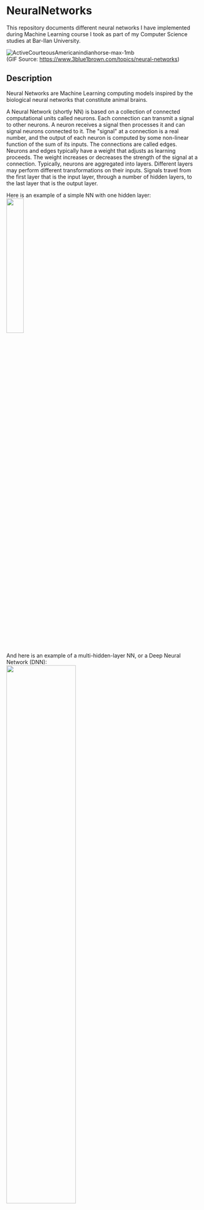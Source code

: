 # NeuralNetworks
This repository documents different neural networks I have implemented during Machine Learning course I took as part of my Computer Science studies at Bar-Ilan University.

![ActiveCourteousAmericanindianhorse-max-1mb](https://user-images.githubusercontent.com/72878018/154795472-e2d8cebc-d516-497c-9e7e-8fa66e2a41d1.gif)  
(GIF Source: https://www.3blue1brown.com/topics/neural-networks)


## Description

Neural Networks are Machine Learning computing models inspired by the biological neural networks that constitute animal brains.

A Neural Network (shortly NN) is based on a collection of connected computational units called neurons. Each connection can transmit a signal to other neurons. A neuron receives a signal then processes it and can signal neurons connected to it. The "signal" at a connection is a real number, and the output of each neuron is computed by some non-linear function of the sum of its inputs. The connections are called edges. Neurons and edges typically have a weight that adjusts as learning proceeds. The weight increases or decreases the strength of the signal at a connection. Typically, neurons are aggregated into layers. Different layers may perform different transformations on their inputs. Signals travel from the first layer that is the input layer, through a number of hidden layers, to the last layer that is the output layer.

Here is an example of a simple NN with one hidden layer:  
<img src=https://user-images.githubusercontent.com/72878018/154792987-ae500000-2500-49ef-a7de-c8497ee20e5c.png width=30% height=30%>

And here is an example of a multi-hidden-layer NN, or a Deep Neural Network (DNN):  
<img src=https://user-images.githubusercontent.com/72878018/154793152-f4f6e957-304f-45ff-a11b-67eaafd57485.png width=60% height=60%>  
Note that the size of each layer (the number of nodes in each layer) can be different.

**Upnext**, I'll explain shortly about system requirements for running the programs, and then we'll discuss three types of NNs:
1. ANN - Artificial Neural Network
2. DNN - Deep Neural Network
3. CNN - Convolutional Neural Network


## Requirements

To run the Neural Networks in this repository, please make sure your system meets the following requirements:
1. **Pyhon 3.6+**. Tested on Python 3.8.
2. **Andconda 3**. A Python distribution that contains many usful libraries. Download: https://www.anaconda.com/products/individual
3. **PyTorch**. An open-source ML framework. Download: https://pytorch.org/get-started/locally/
4. **Python Packages**: numpy,  matplotlib, torch, torchvision, librosa and soundfile.


## ANN - Artificial Neural Network


### Description

In this part, you can find the implementation of my first simple Artificial Neural Network (ANN), implemented manually, without the use of any external packages other than NumPy.

#### Objects
The ANN is trained on a dataset called “MNIST”, which contains grayscale images of 10 handwritten digits from 0 to 9 and the task is to train a classifier that classifies this data. Each image is 28 pixels in height and 28 pixels in width, for a total of 784 pixels. Each pixel has a single pixel-value associated with it, indicating the lightness or darkness of that pixel. This pixel-value is an integer between 0 and 255.

Here is an example of input objects:  
![image](https://user-images.githubusercontent.com/72878018/154794399-53058676-b36a-4f21-b8a7-f0fe0ecff542.png)


#### Labels
The labels are integers from 0 to 9.


### Instructions

1. Download the directory "ANN" from this repo: https://github.com/shlomi1993/NeuralNetworks/tree/main/ANN
2. Inside "ANN/data", extract the zip file "original.zip" to get the following files:
   -  train_x - Train objects. Each object is 28x28 values between 0 and 255.
   -  train_y - Train labels. Each label is an integer between 0 and 9. The i'th label associates with the i'th object.
   -  test_x - Test objects. Their labels needed to be predicted by the ANN.
3. To run the program, navigate to the ANN directory and use the command:
   > python3 ann.py train_x train_y test_x
   
   where the argument x is the path to the x file.

**Important Note:** Running time on the whole dataset probably consumes a lot of time. For debugging purposes, use a portion of the dataset. You can get a similar but smaller dataset by using the python script _data_sampler.py_ from this repo, or by using the reduced dataset from the directory "_ANN\data\reduced_".
  

### Full Report

For further reading about the NN's architecture, hyper-parameters, and loss per epoch, you can read the full report here:  
https://github.com/shlomi1993/NeuralNetworks/blob/main/ANN/ann_report.pdf
  

## DNN - Deep Neural Network


### Description

In this part, you can find my implementation of a multi-layer fully-connected neural network, or Deep Neural Network (DNN) using **PyTorch** package. To run this part, it is necessary to have PyTorch pre-installed on your machine.

#### Objects
The data in this part is called "FashionMNIST" and it contains 10 different categories of clothing. Each image is 28 pixels in height and 28 pixels in width, for a total of 784 pixels. Each pixel has a single pixel-value associated with it, indicating the lightness or darkness of that pixel. This pixel-value is an integer between 0 and 255. 

Here is an example of input objects:  
![image](https://user-images.githubusercontent.com/72878018/154796283-43135c20-8841-4639-8165-6d73a6e1894f.png)

#### Labels
The possible labels are:  
0 - T-shirt/top  
1 - Trouser  
2 - Pullover  
3 - Dress  
4 - Coat  
5 - Sandal  
6 - Shirt  
7 - Sneaker  
8 - Bag  
9 - Ankle boo  

#### DNN Models
This part is divided into two sections:
1. **Experiments:** Implementation of six fully connected deep neural networks models for losses and accuracies tests.
2. **Best Model:** Implementation of a fully connected deep neural network model that obtains accuracy of at least 90%.


### Experiments

In this section, I have implemented six fully connected neural networks models via PyTorch. Each model has different settings and different effects in terms of loss and accuracy.

1. **Model A** - Neural Network with two hidden layers, the first layer is at size of 100 and the second layer is at size of 50. Both layers are followed by ReLU activation function, and the model is trained by **SGD** optimizer.

2. **Model B** - Neural Network with two hidden layers, the first layer is at size of 100 and the second layer is at size of 50. Both layers are followed by ReLU activation function, and this model is trained by **ADAM** optimizer.

3. **Model C - Dropout** – Similar to Model B, but with dropout layers on the output of each hidden layer.

4. **Model D - Batch Normalization** - Similar to Model B, but with Batch Normalization layer before each activation function invocation.

5. **Model E** - Neural Network with five hidden layers at sizes [128, 64, 10, 10, 10] using ReLU activation functions.

6. **Model F** - Neural Network with five hidden layers at sizes [128, 64, 10, 10, 10] using Sigmoid activation functions.

All models use _log_softmax_ as the output of the network and NLL loss function.

**Training:** The models are trained using FashionMNIST dataset for 10 epochs each. The calibration of the hyper-parameters is done by K-Fold Cross-Validation methodology.

**Note:** The main of the program does not run any of the above models/experiments, but you can change it as you wish to run them. I intention behind the models is to examine effects in terms of loss and accuracy per epoch and report them to the attached PDF report file. 


### Best Model

In this section, I have implemented a custom DNN named **Model S** to achieve an accuracy of at least 90%. It consists of two hidden layers, the first is half the size of the input, and the second is a quarter the size of the input. Each layer is followed by ReLU activation function and Batch Normalization, and Drop-out is activated after it. In the end, the DNN returns output through log_softmax function. This model is trained by Adam optimizer as long as the validation accuracy does not converge, and by SGD as long as it converges.

To run the model, follow the instructions below.


### Instructions

1. Download the directory "DNN" from this repo: https://github.com/shlomi1993/NeuralNetworks/tree/main/DNN
2. Inside "DNN/data", extract the zip file "original.zip" to get the following files:
   -  train_x - Train objects. Each object is 28x28 values between 0 and 255.
   -  train_y - Train labels. Each label is an integer between 0 and 9 that represents a clothing item. The i'th label associated with the i'th object.
   -  test_x - Test objects. Their labels needed to be predicted by the DNN.
3. To run the program, navigate to the DNN directory and use the command:
   > python3 dnn.py train_x train_y test_x test_y
   
   where the argument x is the path to the x file. The last argument is a path to a new **output log file**.

**Important Note:** Running time on the whole dataset probably consumes a lot of time. For debugging purposes, use a portion of the dataset. You can get a similar but smaller dataset by using the python script _data_sampler.py_ from this repo, or by using the reduced dataset from the directory "_DNN\data\debug_".
  

### Full Report

For further reading about the NN's architecture, hyper-parameters, and loss/accuracy per epoch, you can read the full report here:  
https://github.com/shlomi1993/NeuralNetworks/blob/main/DNN/dnn_report.pdf


## CNN - Convolutional Neural Network

### Description

In this part, I have implemented a Convolutional Neural Network (CNN)., or Deep Neural Network (DNN) using **PyTorch** package.

![image](https://user-images.githubusercontent.com/72878018/154833685-918b2e21-253d-4fdb-b44c-6f3d3f158678.png)

#### What is Convolution?
> In deep learning, a convolutional neural network (CNN, or ConvNet) is a class of artificial neural network, most commonly applied to analyze visual imagery. They are also known as shift invariant or space invariant artificial neural networks (SIANN), based on the shared-weight architecture of the convolution kernels or filters that slide along input features and provide translation equivariant responses known as feature maps. Counter-intuitively, most convolutional neural networks are only equivariant, as opposed to invariant, to translation. They have applications in image and video recognition, recommender systems, image classification, image segmentation, medical image analysis, natural language processing,[6] brain-computer interfaces, and financial time series.  
(Source: https://en.wikipedia.org/wiki/Convolutional_neural_network)

#### Objects
The CNN model is trained to classify a speech command using speech data. The dataset contains 30 different categories of commands, and the task is to train a classifier that classifies this data. Each speech utterance is ∼1 sec long that can be read by PyTorch dataset reader called _gcommand_loader.py_. 

#### Lables:
Each object can be assign to one of the following labels:  
bed, cat, down, five, go, house, marvin, no, on, right, sheila, stop, tree, up, yes, bird, dog, eight, four, happy, left, nine, off, one, seven, six, three, two, wow, zero


### Instructions

1. Download the directory "CNN" from this repo: https://github.com/shlomi1993/NeuralNetworks/tree/main/CNN
2. Download the dataset from:https://drive.google.com/file/d/1vAyAPNeSwwx499eC9Jb1zAfuqJHs-S4Q/view
   - Note that the dataset is very heavy. For debugging, you can use the reduced dataset from the dictionary: "_CNN/data/data_debug_".
   - The training data is already separated into training and validation.
   - The **training dataset** is in form of a file-system directory that contains different subdirectories named after the labels in the experiment, and each sub-directory contains samples as wav files, corresponding to the name of the directory (which is the label).
   - The **validation dataset** is in the same form as the form of the training dataset.
   - The **test dataset** is in the form of a file-system directory that contains another directory (whose name doesn't matter), that contains test samples as wav files in names that consist of integers only.
3. To run the program, navigate to the CNN directory and use the command:
   > python3 cnn.py data/train data/valid data/test test_y
4. Alternatively, to make the program create plot files, use the command:
   > python ex5.py data/train data/valid data/test test_y --plot
   
   where the argument x is the path to the x file. The last argument is a path to a new **output log file**.

**Important Note:** Running time on the whole dataset probably consumes a lot of time. For debugging purposes, use a portion of the dataset. You can get a similar but smaller dataset by using the reduced dataset from the directory "_CNN\data\data_debug_".
  

### Full Report

For further reading about the NN's architecture, hyper-parameters, and loss/accuracy per epoch, you can read the full report here:  
https://github.com/shlomi1993/NeuralNetworks/blob/main/CNN/report/cnn_report.pdf


## Sources
1. Lecture Notes from the Machine Learning course lectures of Professor Yossi Keshet at Bar-Ilan University.
2. Wikipedia: https://www.wikipedia.org/
3. 3Blue1Brown: https://www.3blue1brown.com/topics/neural-networks
